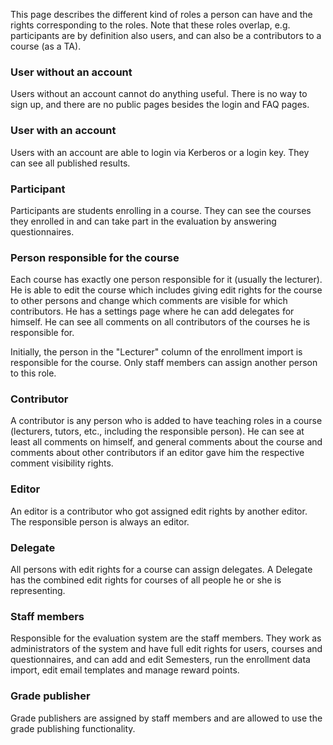 This page describes the different kind of roles a person can have and the rights corresponding to the roles. Note that these roles overlap, e.g. participants are by definition also users, and can also be a contributors to a course (as a TA).

### User without an account
Users without an account cannot do anything useful. There is no way to sign up, and there are no public pages besides the login and FAQ pages.


### User with an account
Users with an account are able to login via Kerberos or a login key. They can see all published results.


### Participant
Participants are students enrolling in a course. They can see the courses they enrolled in and can take part in the evaluation by answering questionnaires.


### Person responsible for the course
Each course has exactly one person responsible for it (usually the lecturer). He is able to edit the course which includes giving edit rights for the course to other persons and change which comments are visible for which contributors. He has a settings page where he can add delegates for himself. He can see all comments on all contributors of the courses he is responsible for.

Initially, the person in the "Lecturer" column of the enrollment import is responsible for the course. Only staff members can assign another person to this role.


### Contributor
A contributor is any person who is added to have teaching roles in a course (lecturers, tutors, etc., including the responsible person). He can see at least all comments on himself, and general comments about the course and comments about other contributors if an editor gave him the respective comment visibility rights.


### Editor
An editor is a contributor who got assigned edit rights by another editor. The responsible person is always an editor.


### Delegate
All persons with edit rights for a course can assign delegates. A Delegate has the combined edit rights for courses of all people he or she is representing.


### Staff members
Responsible for the evaluation system are the staff members. They work as administrators of the system and have full edit rights for users, courses and questionnaires, and can add and edit Semesters, run the enrollment data import, edit email templates and manage reward points.

### Grade publisher
Grade publishers are assigned by staff members and are allowed to use the grade publishing functionality.